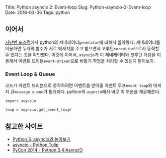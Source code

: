 Title: Python asyncio 2: Event-loop
Slug: Python-asyncio-2-Event-loop
Date: 2016-03-06
Tags: python

## 이어서

[지난번 포스트](http://qodot.github.io/Python-asyncio.html)에서 python의 제네레이터`generator`에 대해서 알아봤다. 제네레이터를 이용하면 두개의 함수가 서로 메세지를 주고 받으면서 코루틴`coroutine`으로서 동작할 수 있다는 것을 확인했다. 이것에 이어서, `asyncio`가 이 제네레이터와 코루틴 개념을 이용해서 이벤트 드리븐`event-driven`으로 비동기 작업을 처리할 수 있는지 알아보자.

### Event Loop & Queue
코드가 이벤트 드리븐으로 동작하려면 이벤트를 받아줄 이벤트 루프`event loop`와 메세지 큐`message queue`가 필요하다. python의 `asyncio`에서 바로 이 부분을 제공해준다.

    import asyncio
    
    loop = asyncio.get_event_loop(


## 참고한 사이트

- [Python 3, asyncio와 놀아보기](http://b.ssut.me/58)
- [asyncio - Python Tulip](http://www.flowdas.com/blog/asyncio-python-tulip/)
- [PyCon 2014 - Python 3.4:AsyncIO](http://www.pycon.kr/2014/program/4)
